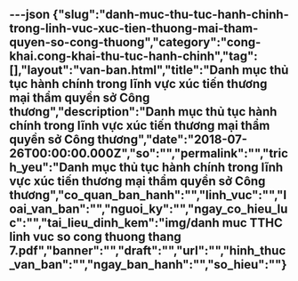 ---json
{"slug":"danh-muc-thu-tuc-hanh-chinh-trong-linh-vuc-xuc-tien-thuong-mai-tham-quyen-so-cong-thuong","category":"cong-khai.cong-khai-thu-tuc-hanh-chinh","tag":[],"layout":"van-ban.html","title":"Danh mục thủ tục hành chính trong lĩnh vực xúc tiến thương mại thẩm quyền sở Công thương","description":"Danh mục thủ tục hành chính trong lĩnh vực xúc tiến thương mại thẩm quyền sở Công thương","date":"2018-07-26T00:00:00.000Z","so":"","permalink":"","trich_yeu":"Danh mục thủ tục hành chính trong lĩnh vực xúc tiến thương mại thẩm quyền sở Công thương","co_quan_ban_hanh":"","linh_vuc":"","loai_van_ban":"","nguoi_ky":"","ngay_co_hieu_luc":"","tai_lieu_dinh_kem":"img/danh muc TTHC linh vuc so cong thuong thang 7.pdf","banner":"","draft":"","url":"","hinh_thuc_van_ban":"","ngay_ban_hanh":"","so_hieu":""}
---
